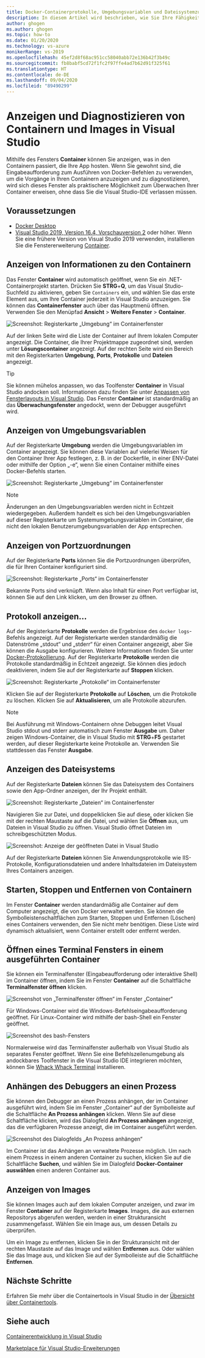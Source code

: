```yaml
---
title: Docker-Containerprotokolle, Umgebungsvariablen und Dateisystemzugriff
description: In diesem Artikel wird beschrieben, wie Sie Ihre Fähigkeiten zum Debuggen und Diagnostizieren Ihrer containerbasierten Apps in Visual Studio mithilfe eines Toolfensters verbessern, um zu erfahren, was innerhalb der Container geschieht, die Ihre App hosten.
author: ghogen
ms.author: ghogen
ms.topic: how-to
ms.date: 01/20/2020
ms.technology: vs-azure
monikerRange: vs-2019
ms.openlocfilehash: 45ef2d8f68ac951cc58040abb72e136b42f3b49c
ms.sourcegitcommit: fb8babf5cd72f1fc2f97ffe4ad7b62d91f325f61
ms.translationtype: HT
ms.contentlocale: de-DE
ms.lasthandoff: 09/04/2020
ms.locfileid: "89490299"
---
```

# <a name="how-to-view-and-diagnose-containers-and-images-in-visual-studio"></a>Anzeigen und Diagnostizieren von Containern und Images in Visual Studio

Mithilfe des Fensters **Container** können Sie anzeigen, was in den Containern passiert, die Ihre App hosten. Wenn Sie gewohnt sind, die Eingabeaufforderung zum Ausführen von Docker-Befehlen zu verwenden, um die Vorgänge in Ihren Containern anzuzeigen und zu diagnostizieren, wird sich dieses Fenster als praktischere Möglichkeit zum Überwachen Ihrer Container erweisen, ohne dass Sie die Visual Studio-IDE verlassen müssen.

## <a name="prerequisites"></a>Voraussetzungen

- [Docker Desktop](https://hub.docker.com/editions/community/docker-ce-desktop-windows)
- [Visual Studio 2019, Version 16.4, Vorschauversion 2](https://visualstudio.microsoft.com/downloads) oder höher. Wenn Sie eine frühere Version von Visual Studio 2019 verwenden, installieren Sie die Fenstererweiterung [Container](https://marketplace.visualstudio.com/items?itemName=ms-azuretools.vs-containers-tools-extensions).

## <a name="view-information-about-your-containers"></a>Anzeigen von Informationen zu den Containern

Das Fenster **Container** wird automatisch geöffnet, wenn Sie ein .NET-Containerprojekt starten. Drücken Sie **STRG**+**Q**, um das Visual Studio-Suchfeld zu aktivieren, geben Sie `Containers` ein, und wählen Sie das erste Element aus, um Ihre Container jederzeit in Visual Studio anzuzeigen. Sie können das **Containerfenster** auch über das Hauptmenü öffnen. Verwenden Sie den Menüpfad **Ansicht** > **Weitere Fenster** > **Container**.  

![Screenshot: Registerkarte „Umgebung“ im Containerfenster](media/view-and-diagnose-containers/container-window.png)

Auf der linken Seite wird die Liste der Container auf Ihrem lokalen Computer angezeigt. Die Container, die Ihrer Projektmappe zugeordnet sind, werden unter **Lösungscontainer** angezeigt. Auf der rechten Seite wird ein Bereich mit den Registerkarten **Umgebung**, **Ports**, **Protokolle** und **Dateien** angezeigt.

> [!TIP]
> Sie können mühelos anpassen, wo das Toolfenster **Container** in Visual Studio andocken soll. Informationen dazu finden Sie unter [Anpassen von Fensterlayouts in Visual Studio](../ide/customizing-window-layouts-in-visual-studio.md). Das Fenster **Container** ist standardmäßig an das **Überwachungsfenster** angedockt, wenn der Debugger ausgeführt wird.

## <a name="view-environment-variables"></a>Anzeigen von Umgebungsvariablen

Auf der Registerkarte **Umgebung** werden die Umgebungsvariablen im Container angezeigt. Sie können diese Variablen auf vielerlei Weisen für den Container Ihrer App festlegen, z. B. in der Dockerfile, in einer ENV-Datei oder mithilfe der Option „-e“, wenn Sie einen Container mithilfe eines Docker-Befehls starten.

![Screenshot: Registerkarte „Umgebung“ im Containerfenster](media/view-and-diagnose-containers/containers-environment-vars.png)

> [!NOTE]
> Änderungen an den Umgebungsvariablen werden nicht in Echtzeit wiedergegeben. Außerdem handelt es sich bei den Umgebungsvariablen auf dieser Registerkarte um Systemumgebungsvariablen im Container, die nicht den lokalen Benutzerumgebungsvariablen der App entsprechen.

## <a name="view-port-mappings"></a>Anzeigen von Portzuordnungen

Auf der Registerkarte **Ports** können Sie die Portzuordnungen überprüfen, die für Ihren Container konfiguriert sind.

![Screenshot: Registerkarte „Ports“ im Containerfenster](media/view-and-diagnose-containers/containers-ports.png)

Bekannte Ports sind verknüpft. Wenn also Inhalt für einen Port verfügbar ist, können Sie auf den Link klicken, um den Browser zu öffnen.

## <a name="view-logs"></a>Protokoll anzeigen...

Auf der Registerkarte **Protokolle** werden die Ergebnisse des `docker logs`-Befehls angezeigt. Auf der Registerkarte werden standardmäßig die Datenströme „stdout“ und „stderr“ für einen Container angezeigt, aber Sie können die Ausgabe konfigurieren. Weitere Informationen finden Sie unter [Docker-Protokollierung](https://docs.docker.com/config/containers/logging/).  Auf der Registerkarte **Protokolle** werden die Protokolle standardmäßig in Echtzeit angezeigt. Sie können dies jedoch deaktivieren, indem Sie auf der Registerkarte auf **Stoppen** klicken.

![Screenshot: Registerkarte „Protokolle“ im Containerfenster](media/view-and-diagnose-containers/containers-logs.png)

Klicken Sie auf der Registerkarte **Protokolle** auf **Löschen**, um die Protokolle zu löschen.  Klicken Sie auf **Aktualisieren**, um alle Protokolle abzurufen.

> [!NOTE]
> Bei Ausführung mit Windows-Containern ohne Debuggen leitet Visual Studio stdout und stderr automatisch zum Fenster **Ausgabe** um. Daher zeigen Windows-Container, die in Visual Studio mit **STRG**+**F5** gestartet werden, auf dieser Registerkarte keine Protokolle an. Verwenden Sie stattdessen das Fenster **Ausgabe**.

## <a name="view-the-filesystem"></a>Anzeigen des Dateisystems

Auf der Registerkarte **Dateien** können Sie das Dateisystem des Containers sowie den App-Ordner anzeigen, der Ihr Projekt enthält.

![Screenshot: Registerkarte „Dateien“ im Containerfenster](media/view-and-diagnose-containers/container-filesystem.png)

Navigieren Sie zur Datei, und doppelklicken Sie auf diese, oder klicken Sie mit der rechten Maustaste auf die Datei, und wählen Sie **Öffnen** aus, um Dateien in Visual Studio zu öffnen. Visual Studio öffnet Dateien im schreibgeschützten Modus.

![Screenshot: Anzeige der geöffneten Datei in Visual Studio](media/view-and-diagnose-containers/container-file-open.png)

Auf der Registerkarte **Dateien** können Sie Anwendungsprotokolle wie IIS-Protokolle, Konfigurationsdateien und andere Inhaltsdateien im Dateisystem Ihres Containers anzeigen.

## <a name="start-stop-and-remove-containers"></a>Starten, Stoppen und Entfernen von Containern

Im Fenster **Container** werden standardmäßig alle Container auf dem Computer angezeigt, die von Docker verwaltet werden. Sie können die Symbolleistenschaltflächen zum Starten, Stoppen und Entfernen (Löschen) eines Containers verwenden, den Sie nicht mehr benötigen.  Diese Liste wird dynamisch aktualisiert, wenn Container erstellt oder entfernt werden.

## <a name="open-a-terminal-window-in-a-running-container"></a>Öffnen eines Terminal Fensters in einem ausgeführten Container

Sie können ein Terminalfenster (Eingabeaufforderung oder interaktive Shell) im Container öffnen, indem Sie im Fenster **Container** auf die Schaltfläche **Terminalfenster öffnen** klicken.

![Screenshot von „Terminalfenster öffnen“ im Fenster „Container“](media/view-and-diagnose-containers/containers-open-terminal-window.png)

Für Windows-Container wird die Windows-Befehlseingabeaufforderung geöffnet. Für Linux-Container wird mithilfe der bash-Shell ein Fenster geöffnet.

![Screenshot des bash-Fensters](media/view-and-diagnose-containers/container-bash-window.png)

Normalerweise wird das Terminalfenster außerhalb von Visual Studio als separates Fenster geöffnet. Wenn Sie eine Befehlszeilenumgebung als andockbares Toolfenster in die Visual Studio IDE integrieren möchten, können Sie [Whack Whack Terminal](https://marketplace.visualstudio.com/items?itemName=DanielGriffen.WhackWhackTerminal) installieren.

## <a name="attach-the-debugger-to-a-process"></a>Anhängen des Debuggers an einen Prozess

Sie können den Debugger an einen Prozess anhängen, der im Container ausgeführt wird, indem Sie im Fenster „Container“ auf der Symbolleiste auf die Schaltfläche **An Prozess anhängen** klicken. Wenn Sie auf diese Schaltfläche klicken, wird das Dialogfeld **An Prozess anhängen** angezeigt, das die verfügbaren Prozesse anzeigt, die im Container ausgeführt werden.  

![Screenshot des Dialogfelds „An Prozess anhängen“](media/view-and-diagnose-containers/containers-attach-to-process.jpg)

Im Container ist das Anhängen an verwaltete Prozesse möglich. Um nach einem Prozess in einem anderen Container zu suchen, klicken Sie auf die Schaltfläche **Suchen**, und wählen Sie im Dialogfeld **Docker-Container auswählen** einen anderen Container aus.

## <a name="viewing-images"></a>Anzeigen von Images

Sie können Images auch auf dem lokalen Computer anzeigen, und zwar im Fenster **Container** auf der Registerkarte **Images**. Images, die aus externen Repositorys abgerufen werden, werden in einer Strukturansicht zusammengefasst. Wählen Sie ein Image aus, um dessen Details zu überprüfen.

Um ein Image zu entfernen, klicken Sie in der Strukturansicht mit der rechten Maustaste auf das Image und wählen **Entfernen** aus. Oder wählen Sie das Image aus, und klicken Sie auf der Symbolleiste auf die Schaltfläche **Entfernen**.

## <a name="next-steps"></a>Nächste Schritte

Erfahren Sie mehr über die Containertools in Visual Studio in der [Übersicht über Containertools](overview.md).

## <a name="see-also"></a>Siehe auch

[Containerentwicklung in Visual Studio](./index.yml)

[Marketplace für Visual Studio-Erweiterungen](https://marketplace.visualstudio.com/)